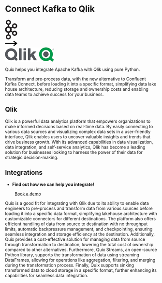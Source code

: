 # Connect Kafka to Qlik

<div class="connect-images cards blog-grid-card" markdown>
<div>
<img src="../images/kafka_logo.png" width="40px" />
</div>
<div>
<img src="../images/arrow.svg" width="40px" />
</div>
<div>
<img src="./images/qlik_1.jpg" />
</div>
</div>

Quix helps you integrate Apache Kafka with Qlik using pure Python.

Transform and pre-process data, with the new alternative to Confluent Kafka Connect, before loading it into a specific format, simplifying data lake house architecture, reducing storage and ownership costs and enabling data teams to achieve success for your business.

## Qlik

Qlik is a powerful data analytics platform that empowers organizations to make informed decisions based on real-time data. By easily connecting to various data sources and visualizing complex data sets in a user-friendly interface, Qlik enables users to uncover valuable insights and trends that drive business growth. With its advanced capabilities in data visualization, data integration, and self-service analytics, Qlik has become a leading solution for businesses looking to harness the power of their data for strategic decision-making.

## Integrations

<div class="grid cards" markdown>

- __Find out how we can help you integrate!__

    <a class="md-button md-button--primary" href="https://quix.io/book-a-demo" target="_blank" style="margin:.5rem;">Book a demo</a>

</div>


Quix is a good fit for integrating with Qlik due to its ability to enable data engineers to pre-process and transform data from various sources before loading it into a specific data format, simplifying lakehouse architecture with customizable connectors for different destinations. The platform also offers efficient handling of data from source to destination with no throughput limits, automatic backpressure management, and checkpointing, ensuring seamless integration and storage efficiency at the destination. Additionally, Quix provides a cost-effective solution for managing data from source through transformation to destination, lowering the total cost of ownership compared to other alternatives. Furthermore, Quix Streams, an open-source Python library, supports the transformation of data using streaming DataFrames, allowing for operations like aggregation, filtering, and merging during the transformation process. Finally, Quix supports sinking transformed data to cloud storage in a specific format, further enhancing its capabilities for seamless data integration.

